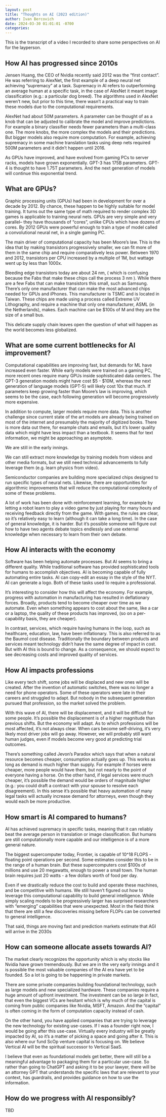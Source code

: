 ```yaml
---
layout: post
title: "Thoughts on AI (2023 edition)"
author: Ivan Bercovich
date: 2024-03-30 01:01:01 -0700
categories:
---
```


This is the transcript of a video I recorded to share some perspectives on AI for the layperson.

## How AI has progressed since 2010s

Jensen Huang, the CEO of Nvidia recently said 2012 was the “first contact”. He was referring to AlexNet, the first example of a deep neural net achieving “supremacy” at a task. Supremacy in AI refers to outperforming an average human at a specific task, in the case of AlexNet it meant image classification (e.g.: a particular dog breed). The algorithms used in AlexNet weren’t new, but prior to this time, there wasn’t a practical way to train these models due to the computational requirements.

AlexNet had about 50M parameters. A parameter can be thought of as a knob that can be adjusted to calibrate the model and improve predictions. For example a binary classifier needs fewer parameters than a multi-class one. The more knobs, the more complex the models and their predictions. But bigger models also require more computation. For example, achieving supremacy in some machine translation tasks using deep nets required 500M parameters and it didn’t happen until 2016.

As GPUs have improved, and have evolved from gaming PCs to server racks, models have grown exponentially. GPT-3 has 175B parameters. GPT-4 is thought to have 1.75T parameters. And the next generation of models will continue this exponential trend.

## What are GPUs?

Graphic processing units (GPUs) had been in development for over a decade by 2012. By chance, these happen to be highly suitable for model training. It turns out the same type of math required to render complex 3D games is applicable to training neural nets. GPUs are very simple and very parallel– they have thousands of “cores”, unlike CPUs which have dozens of cores. By 2012 GPUs were powerful enough to train a type of model called a convolutional neural net, in a single gaming PC.

The main driver of computational capacity has been Moore’s law. This is the idea that by making transistors progressively smaller, we can fit more of them in the same chip and require comparatively less power. Between 1970 and 2012, transistors per CPU increased by a multiple of 1M, but wattage went up by less than 1000x.

Bleeding edge transistors today are about 24 nm, ( which is confusing because the Fabs that make these chips call the process 3 nm ). While there are a few Fabs that can make transistors this small, such as Samsung. There’s only one manufacturer that can make the most advanced chips needed for GPUs and iPhones. This manufacturer is TSMC and is located in Taiwan. These chips are made using a process called Extreme UV Lithography, and require a machine that only one manufacturer, ASML (in the Netherlands), makes. Each machine can be $100s of M and they are the size of a small bus.

This delicate supply chain leaves open the question of what will happen as the world becomes less globalized.

## What are some current bottlenecks for AI improvement?

Computational capabilities are improving fast, but demands for ML have increased even faster. While early models were trained on a gaming PC, more recent ones require many GPUs inside sophisticated data centers. The GPT-3 generation models might have cost $5 - $10M, whereas the next generation of language models (GPT-5) will likely cost 10x that much. If parameters keep growing faster than Moore’s law is improving, which seems to be the case, each following generation will become progressively more expensive.

In addition to compute, larger models require more data. This is another challenge since current state of the art models are already being trained on most of the internet and presumably the majority of digitized books. There is more data out there, for example chats and emails, but it’s lower quality data which might have less impact than a textbook. It seems that for text information, we might be approaching an asymptote.

We are still in the early innings.

We can still extract more knowledge by training models from videos and other media formats, but we still need technical advancements to fully leverage them (e.g. learn physics from video).

Semiconductor companies are building more specialized chips designed to run specific types of neural nets. Likewise, there are opportunities for algorithmic improvements that will reduce the computational complexity of some of these problems.

A lot of work has been done with reinforcement learning, for example by letting a robot learn to play a video game by just playing for many hours and receiving feedback directly from the game. With games, the rules are clear, so it’s relatively easy to learn (although it can take a long time). In the case of general knowledge, it is harder. But it’s possible someone will figure out how to have two agents debate topics endlessly and use external knowledge when necessary to learn from their own debate.

## How AI interacts with the economy

Software has been helping automate processes. But AI seems to bring a different quality. While traditional software has provided sophisticated tools for humans to accomplish objectives. AI is becoming capable of fully automating entire tasks. AI can copy-edit an essay in the style of the NYT. AI can generate a logo. Both of these tasks used to require a professional.

It’s interesting to consider how this will affect the economy. For example, progress with automation in manufacturing has resulted in deflationary forces. Broadly, products tend to become cheaper over time as we automate. Even when something appears to cost about the same, like a car or a laptop, the quality of these products has improved, (so on a per-capability basis, they are cheaper).

In contrast, services, which require having humans in the loop, such as healthcare, education, law, have been inflationary. This is also referred to as the Baumol cost disease. Traditionally the boundary between products and services meant technology didn’t have the same degree of impact in cost. But with AI this is bound to change. As a consequence, we should expect to see decreasing costs and improved quality of services.

## How AI impacts professions

Like every tech shift, some jobs will be displaced and new ones will be created. After the invention of automatic switches, there was no longer a need for phone operators. Some of these operators were late in their careers and struggled to adapt. But nobody in the subsequent generation pursued that profession, so the market solved the problem.

With this wave of AI, there will be displacement, and it will be difficult for some people. It’s possible the displacement is of a higher magnitude than previous shifts. But the economy will adapt. As to which professions will be most affected, it’s not always clear. When cars become self-driving, it’s very likely most driver jobs will go away. However, we will probably still want human judges, even if models become very good at predicting trial outcomes.

There’s something called Jevon’s Paradox which says that when a natural resource becomes cheaper, consumption actually goes up. This works as long as demand is much higher than supply. For example if horses were cheaper, more people would have them, but not nearly to the point of everyone having a horse. On the other hand, if legal services were much cheaper, it’s possible the demand would be orders of magnitude higher (e.g.: you could draft a contract with your spouse to resolve each disagreement). In this sense it’s possible that heavy automation of many legal tasks will actually increase demand for attorneys, even though they would each be more productive.

## How smart is AI compared to humans?

AI has achieved supremacy in specific tasks, meaning that it can reliably beat the average person in translation or image classification. But humans are still computationally more capable and our intelligence is of a more general nature.

The biggest supercomputer today, Frontier, is capable of 10^18 FLOPS - floating point operations per second. Some estimates consider this to be in the range of a human brain. But these supercomputers cost $100s of millions and use 20 megawatts, enough to power a small town. The human brain requires just 20 watts - a few dollars worth of food per day.

Even if we drastically reduce the cost to build and operate these machines, and be competitive with humans. We still haven’t figured out how to leverage this computational capability to build general intelligence. While simply scaling models to be progressively larger has surprised researchers with “emerging” capabilities that were unexpected. Most in the field think that there are still a few discoveries missing before FLOPs can be converted to general intelligence.

That said, things are moving fast and prediction markets estimate that AGI will arrive in the 2030s

## How can someone allocate assets towards AI?

The market clearly recognizes the opportunity which is why stocks like Nvidia have grown tremendously. But we are in the very early innings and it is possible the most valuable companies of the AI era have yet to be founded. So a lot is going to be happening in private markets.

There are some private companies building foundational technology, such as large models and new specialized hardware. These companies require a huge amount of upfront investment. The investment can be so large in fact, that even the biggest VCs are hesitant which is why much of the capital is coming from public companies like Nvidia, MSFT, Amazon. And the “capital” is often coming in the form of computation capacity instead of cash.

On the other hand, you have applied companies that are trying to leverage the new technology for existing use-cases. If I was a founder right now, I would be going after this use-case. Virtually every industry will be greatly impacted by AI, so it’s a matter of picking a space and going after it. This is also where our fund ScOp venture capital is focusing on. We believe Vertical AI will be the spiritual successor to Vertical SaaS.

I believe that even as foundational models get better, there will still be a meaningful advantage to packaging them for a particular use-case. So rather than going to ChatGPT and asking it to be your lawyer, there will be an attorney GPT that understands the specific laws that are relevant to your context, has guardrails, and provides guidance on how to use the information.

## How do we progress with AI responsibly?

TBD
